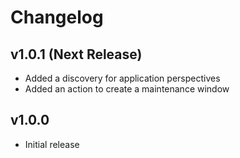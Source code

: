 # Changelog

## v1.0.1 (Next Release)

 - Added a discovery for application perspectives
 - Added an action to create a maintenance window

## v1.0.0

 - Initial release
